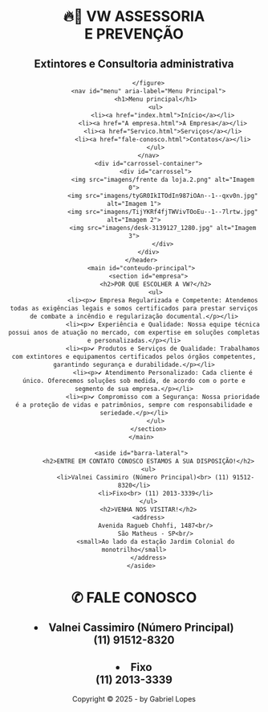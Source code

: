 <!DOCTYPE html>
<html lang="pt-br">
<head>
    <meta charset="UTF-8"/>
    <title>VWconsultoria</title>
    <link rel="stylesheet" type="text/css" href="style.css"/>
</head>
<script src="funcoes.js">

window.onload = function() {
    const carrossel = document.getElementById('carrossel');
    if (carrossel) {
        const images = carrossel.getElementsByTagName('img');
        const numImages = images.length;
        let totalWidth = 0;

        for (let i = 0; i < numImages; i++) {
            totalWidth += images[i].offsetWidth + 10; // +10 pela margem direita
        }

        carrossel.innerHTML += carrossel.innerHTML;
        carrossel.style.width = `${totalWidth * 2}px`; // Define a largura para o dobro do conteúdo

        const animationDuration = totalWidth / 30;

        carrossel.style.animation = 'none';
        carrossel.style.animation = `carrossel-loop ${animationDuration * 2}s linear infinite`;

        const styleSheet = document.styleSheets[0];
        const keyframes = `@keyframes carrossel-loop {
            0% { transform: translateX(0); }
            100% { transform: translateX(-${totalWidth}px); }
        }`;

        for (let i = 0; i < styleSheet.cssRules.length; i++) {
            if (styleSheet.cssRules[i].name === 'carrossel-loop') {
                styleSheet.deleteRule(i);
                break;
            }
        }

        styleSheet.insertRule(keyframes, styleSheet.cssRules.length);
    }
};
    </script>
<body>
    <div id="interface">
        <header id="cabecalho">
            <hgroup>
                <h1>&#x1F525;&#x1F4DD; VW ASSESSORIA<br>E PREVENÇÃO</h1>
                <h2>Extintores e Consultoria administrativa</h2>
            </hgroup>
            
            </figure>
            <nav id="menu" aria-label="Menu Principal">
                <h1>Menu principal</h1>
                <ul>
                    <li><a href="index.html">Início</a></li>
                    <li><a href="A empresa.html">A Empresa</a></li>
                    <li><a href="Servico.html">Serviços</a></li>
                    <li><a href="fale-conosco.html">Contatos</a></li>
                </ul>
            </nav>
            <div id="carrossel-container">
                <div id="carrossel">
                    <img src="imagens/frente da loja.2.png" alt="Imagem 0">
                    <img src="imagens/tyGR0IkITOdIn987iOAn--1--qxv0n.jpg" alt="Imagem 1">
                    <img src="imagens/TijYKRf4fjTWVivTOoEu--1--7lrtw.jpg" alt="Imagem 2">
                    <img src="imagens/desk-3139127_1280.jpg" alt="Imagem 3">
                    </div>
            </div>
        </header>
        <main id="conteudo-principal">
            <section id="empresa">
                <h2>POR QUE ESCOLHER A VW?</h2>
                <ul>
                    <li><p>✔ Empresa Regularizada e Competente: Atendemos todas as exigências legais e somos certificados para prestar serviços de combate a incêndio e regularização documental.</p></li>
                    <li><p>✔ Experiência e Qualidade: Nossa equipe técnica possui anos de atuação no mercado, com expertise em soluções completas e personalizadas.</p></li>
                    <li><p>✔ Produtos e Serviços de Qualidade: Trabalhamos com extintores e equipamentos certificados pelos órgãos competentes, garantindo segurança e durabilidade.</p></li>
                    <li><p>✔ Atendimento Personalizado: Cada cliente é único. Oferecemos soluções sob medida, de acordo com o porte e segmento de sua empresa.</p></li>
                    <li><p>✔ Compromisso com a Segurança: Nossa prioridade é a proteção de vidas e patrimônios, sempre com responsabilidade e seriedade.</p></li>
                </ul>
            </section>
        </main>

        <aside id="barra-lateral">
            <h2>ENTRE EM CONTATO CONOSCO ESTAMOS A SUA DISPOSIÇÃO!</h2>
            <ul>
                <li>Valnei Cassimiro (Número Principal)<br> (11) 91512-8320</li>
                <li>Fixo<br> (11) 2013-3339</li>
            </ul>
            <h2>VENHA NOS VISITAR!</h2>
            <address>
                Avenida Ragueb Chohfi, 1487<br/>
                São Matheus - SP<br/>
                <small>Ao lado da estação Jardim Colonial do monotrilho</small>
            </address>
        </aside>
<h1>&#9990; FALE CONOSCO</h1>
<h2><li> Valnei Cassimiro (Número Principal)</br>  (11) 91512-8320</li></h2>
<h2><li> Fixo</br>  (11) 2013-3339 </li></h2>
        <footer id="rodape">
            <p>Copyright &copy; 2025 - by Gabriel Lopes </p>
        </footer>
    </div>
</body>
</html>
